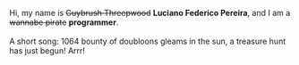 Hi, my name is ~~Guybrush Threepwood~~ **Luciano Federico Pereira**, and I am a ~~wannabe pirate~~ **programmer**.<br><br>A short song: 1064 bounty of doubloons gleams in the sun, a treasure hunt has just begun! Arrr!
